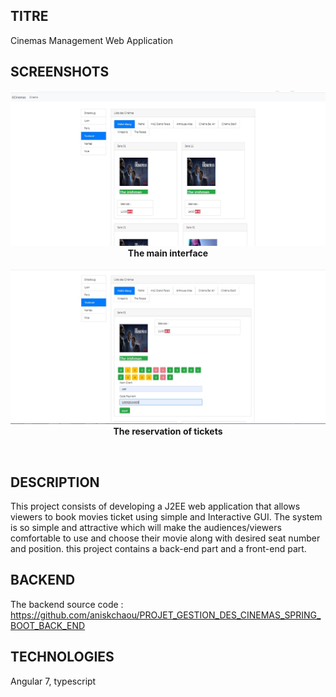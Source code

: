 ## TITRE
Cinemas Management Web Application

## SCREENSHOTS

<p align="center"> 
    <img src="1.jpg" alt="the main interface"><br>
    <b>The main interface</b>
    <br><br>
     <img src="2.jpg" alt="ticket reservation"><br>
    <b>The reservation of tickets</b>
 </p>
<br>

## DESCRIPTION

This project consists of developing a J2EE  web application that allows viewers to book movies ticket using simple and Interactive GUI.  The system is so simple and attractive which will make the audiences/viewers comfortable to use and choose their movie along with desired seat number and position.
this project contains a back-end part and a front-end part.

## BACKEND
The backend source code :
<br>
https://github.com/aniskchaou/PROJET_GESTION_DES_CINEMAS_SPRING_BOOT_BACK_END

## TECHNOLOGIES

Angular 7, typescript